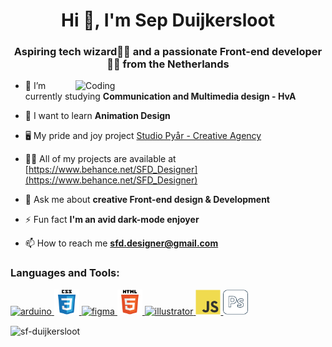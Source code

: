 <h1 align="center">Hi 👋, I'm Sep Duijkersloot</h1>
<h3 align="center">Aspiring tech wizard🧙‍♂️ and a passionate Front-end developer👨‍💻 from the Netherlands</h3>
<img align="right" alt="Coding" width="400" src="https://64.media.tumblr.com/ae89f33900d4834a57211580c4337018/755dfb1c529b067f-d3/s400x600/543575e00e91025fd75fe79575878165308284ec.gifv">

- 📖 I’m currently studying **Communication and Multimedia design - HvA**

- 🌱 I want to learn **Animation Design**

- 🖥️ My pride and joy project [Studio Pyår - Creative Agency](https://studiopyar.com)

- 👨‍💻 All of my projects are available at [https://www.behance.net/SFD_Designer](https://www.behance.net/SFD_Designer)

- 💬 Ask me about **creative Front-end design & Development**
  
- ⚡ Fun fact **I'm an avid dark-mode enjoyer**

- 📫 How to reach me **sfd.designer@gmail.com**


<h3 align="left">Languages and Tools:</h3>
<p align="left"> <a href="https://www.arduino.cc/" target="_blank" rel="noreferrer"> <img src="https://cdn.worldvectorlogo.com/logos/arduino-1.svg" alt="arduino" width="40" height="40"/> </a> <a href="https://www.w3schools.com/css/" target="_blank" rel="noreferrer"> <img src="https://raw.githubusercontent.com/devicons/devicon/master/icons/css3/css3-original-wordmark.svg" alt="css3" width="40" height="40"/> </a> <a href="https://www.figma.com/" target="_blank" rel="noreferrer"> <img src="https://www.vectorlogo.zone/logos/figma/figma-icon.svg" alt="figma" width="40" height="40"/> </a> <a href="https://www.w3.org/html/" target="_blank" rel="noreferrer"> <img src="https://raw.githubusercontent.com/devicons/devicon/master/icons/html5/html5-original-wordmark.svg" alt="html5" width="40" height="40"/> </a> <a href="https://www.adobe.com/in/products/illustrator.html" target="_blank" rel="noreferrer"> <img src="https://www.vectorlogo.zone/logos/adobe_illustrator/adobe_illustrator-icon.svg" alt="illustrator" width="40" height="40"/> </a> <a href="https://developer.mozilla.org/en-US/docs/Web/JavaScript" target="_blank" rel="noreferrer"> <img src="https://raw.githubusercontent.com/devicons/devicon/master/icons/javascript/javascript-original.svg" alt="javascript" width="40" height="40"/> </a> <a href="https://www.photoshop.com/en" target="_blank" rel="noreferrer"> <img src="https://raw.githubusercontent.com/devicons/devicon/master/icons/photoshop/photoshop-line.svg" alt="photoshop" width="40" height="40"/> </a> </p>

<p><img align="center" src="https://github-readme-stats.vercel.app/api/top-langs?username=sf-duijkersloot&show_icons=true&theme=dark&locale=en&layout=compact" alt="sf-duijkersloot" /></p>
